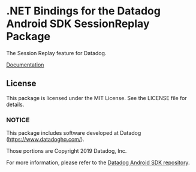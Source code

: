 # .NET Bindings for the Datadog Android SDK SessionReplay Package

The Session Replay feature for Datadog.

[Documentation](https://docs.datadoghq.com/real_user_monitoring/session_replay/mobile/setup_and_configuration/?tab=android)

## License

This package is licensed under the MIT License. See the LICENSE file for details.

### NOTICE

This package includes software developed at Datadog (https://www.datadoghq.com/).

Those portions are Copyright 2019 Datadog, Inc.

For more information, please refer to the [Datadog Android SDK repository](https://github.com/DataDog/dd-sdk-android).